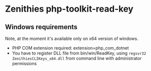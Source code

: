 # Zenithies php-toolkit-read-key

## Windows requirements

Note, at the moment it's available only on x64 version of windows.

* PHP COM extension required: extension=php_com_dotnet
* You have to register DLL file from bin/win/ReadKey, using `regsvr32 ZenithiesCLIKeys_x64.dll` from command line with administrator permissions 